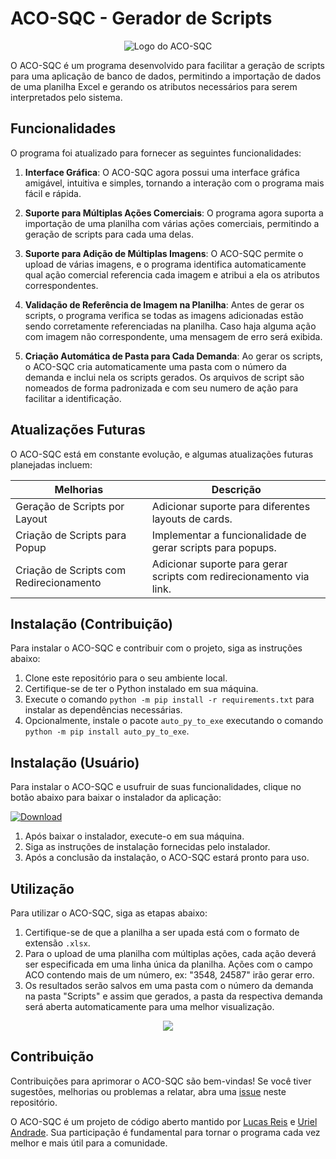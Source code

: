 # ACO-SQC - Gerador de Scripts

<p align="center">
  <img src="https://github.com/ReisLucasF/ACO/blob/lusca/src/ACO.png" alt="Logo do ACO-SQC">
</p>

O ACO-SQC é um programa desenvolvido para facilitar a geração de scripts para uma aplicação de banco de dados, permitindo a importação de dados de uma planilha Excel e gerando os atributos necessários para serem interpretados pelo sistema.

## Funcionalidades

O programa foi atualizado para fornecer as seguintes funcionalidades:

1. **Interface Gráfica**: O ACO-SQC agora possui uma interface gráfica amigável, intuitiva e simples, tornando a interação com o programa mais fácil e rápida.

2. **Suporte para Múltiplas Ações Comerciais**: O programa agora suporta a importação de uma planilha com várias ações comerciais, permitindo a geração de scripts para cada uma delas.

3. **Suporte para Adição de Múltiplas Imagens**: O ACO-SQC permite o upload de várias imagens, e o programa identifica automaticamente qual ação comercial referencia cada imagem e atribui a ela os atributos correspondentes.

4. **Validação de Referência de Imagem na Planilha**: Antes de gerar os scripts, o programa verifica se todas as imagens adicionadas estão sendo corretamente referenciadas na planilha. Caso haja alguma ação com imagem não correspondente, uma mensagem de erro será exibida.

5. **Criação Automática de Pasta para Cada Demanda**: Ao gerar os scripts, o ACO-SQC cria automaticamente uma pasta com o número da demanda e inclui nela os scripts gerados. Os arquivos de script são nomeados de forma padronizada e com seu numero de ação para facilitar a identificação.

## Atualizações Futuras

O ACO-SQC está em constante evolução, e algumas atualizações futuras planejadas incluem:

| Melhorias                    | Descrição                                                     |
| ---------------------------- | ------------------------------------------------------------- |
| Geração de Scripts por Layout | Adicionar suporte para diferentes layouts de cards.         |
| Criação de Scripts para Popup | Implementar a funcionalidade de gerar scripts para popups.     |
| Criação de Scripts com Redirecionamento | Adicionar suporte para gerar scripts com redirecionamento via link.     |

## Instalação (Contribuição)

Para instalar o ACO-SQC e contribuir com o projeto, siga as instruções abaixo:

1. Clone este repositório para o seu ambiente local.
2. Certifique-se de ter o Python instalado em sua máquina.
3. Execute o comando `python -m pip install -r requirements.txt` para instalar as dependências necessárias.
4. Opcionalmente, instale o pacote `auto_py_to_exe` executando o comando `python -m pip install auto_py_to_exe`.

## Instalação (Usuário)

Para instalar o ACO-SQC e usufruir de suas funcionalidades, clique no botão abaixo para baixar o instalador da aplicação:

[![Download](https://img.shields.io/badge/Download%20via%20Google%20Drive-Install%20ACO--SQC-blue?style=for-the-badge&logo=googledrive)](https://drive.google.com/drive/u/0/folders/1YUcHqGUGfik-Db-RriX6n2Mknq9UN-Bs)

1. Após baixar o instalador, execute-o em sua máquina.
2. Siga as instruções de instalação fornecidas pelo instalador.
3. Após a conclusão da instalação, o ACO-SQC estará pronto para uso.

## Utilização

Para utilizar o ACO-SQC, siga as etapas abaixo:

1. Certifique-se de que a planilha a ser upada está com o formato de extensão `.xlsx`.
2. Para o upload de uma planilha com múltiplas ações, cada ação deverá ser especificada em uma linha única da planilha. Ações com o campo ACO contendo mais de um número, ex: "3548, 24587" irão gerar erro.
3. Os resultados serão salvos em uma pasta com o número da demanda na pasta "Scripts" e assim que gerados, a pasta da respectiva demanda será aberta automaticamente para uma melhor visualização.

<p align="center">
  <img src="https://github.com/ReisLucasF/ACO/blob/master/imgs/ScreenRecorderProject4.gif?raw=true">
</p>

## Contribuição

Contribuições para aprimorar o ACO-SQC são bem-vindas! Se você tiver sugestões, melhorias ou problemas a relatar, abra uma [issue](https://github.com/ReisLucasF/ACO/issues) neste repositório.

O ACO-SQC é um projeto de código aberto mantido por [Lucas Reis](https://github.com/ReisLucasF) e [Uriel Andrade](https://github.com/UrielAnd). Sua participação é fundamental para tornar o programa cada vez melhor e mais útil para a comunidade.
